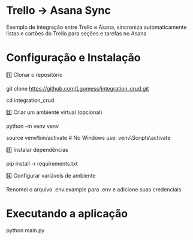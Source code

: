 # Trello → Asana Sync
Exemplo de integração entre Trello e Asana, sincroniza automaticamente listas e cartões do Trello para seções e tarefas no Asana

# Configuração e Instalação

1️⃣ Clonar o repositório

git clone https://github.com/Lgomess/integration_crud.git

cd integration_crud

2️⃣ Criar um ambiente virtual (opcional)

python -m venv venv

source venv/bin/activate  # No Windows use: venv\Scripts\activate

3️⃣ Instalar dependências

pip install -r requirements.txt

4️⃣ Configurar variáveis de ambiente

Renomei o arquivo .env.example para .env e adicione suas credenciais

# Executando a aplicação

python main.py




